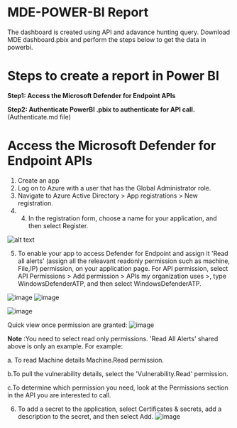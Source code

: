 # MDE-POWER-BI Report

The dashboard is created using API and adavance hunting query. Download MDE dashboard.pbix and perform the steps below to get the data in powerbi.

# Steps to create a report in Power BI
**Step1: Access the Microsoft Defender for Endpoint APIs**

**Step2: Authenticate PowerBI .pbix to authenticate for API call.** (Authenticate.md file)




# Access the Microsoft Defender for Endpoint APIs
1. Create an app
2. Log on to Azure with a user that has the Global Administrator role.
3. Navigate to Azure Active Directory > App registrations > New registration.
4. 4. In the registration form, choose a name for your application, and then select Register.

![alt text](https://user-images.githubusercontent.com/67975253/156917305-a5e84c90-da05-4500-bab3-1b9cff296040.png)

5. To enable your app to access Defender for Endpoint and assign it 'Read all alerts' (assign all the releavant readonly permission such as machine, File,IP) permission, on your application page. For API permission, select API Permissions > Add permission > APIs my organization uses >, type WindowsDefenderATP, and then select WindowsDefenderATP.

![image](https://user-images.githubusercontent.com/67975253/156917367-89f00e13-231d-4ffa-9505-0f131e1c2f77.png)
![image](https://user-images.githubusercontent.com/67975253/156917516-d881e778-c2fb-4024-a3c7-dcde86ae3bec.png)

![image](https://user-images.githubusercontent.com/67975253/156929354-cb09c2ed-a349-45fc-9ae7-f7586f62cefd.png)

Quick view once permission are granted:
![image](https://user-images.githubusercontent.com/67975253/156929799-677b6075-5b0a-411e-9e57-b8858fdc1234.png)





 **Note** :You need to select read only permissions. 'Read All Alerts' shared above is only an example. For example:
 
a. To read Machine details Machine.Read  permission.

b.To pull the vulnerability details, select the 'Vulnerability.Read' permission.

c.To determine which permission you need, look at the Permissions section in the API you are interested to call.

 6. To add a secret to the application, select Certificates & secrets, add a description to the secret, and then select Add.
 ![image](https://user-images.githubusercontent.com/67975253/156928903-13460c42-b453-4d2c-a389-26c13559b8ec.png)


